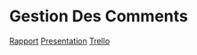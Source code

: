 # Gestion Des Comments

[Rapport](https://docs.google.com/document/d/1vFP3WBTij0vr-EMUwwCOUYrOR7galAJfR1YufpqyGHc/edit?usp=sharing)
[Presentation](https://docs.google.com/presentation/d/1sE5X8ZZePfPa1P1urYBaLRHGxdGBKcpku4V_Yw-C-qs/edit?usp=sharing)
[Trello](https://trello.com/invite/b/kCWb3Q6V/ATTI7fb6dcdaf0e4eaa771351e173fb6e01e02FF8956/gestion-des-remarque)




